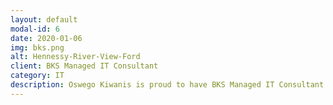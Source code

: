 ```yaml
---
layout: default
modal-id: 6
date: 2020-01-06
img: bks.png
alt: Hennessy-River-View-Ford
client: BKS Managed IT Consultant
category: IT
description: Oswego Kiwanis is proud to have BKS Managed IT Consultant as a Sponsor!
---
```

